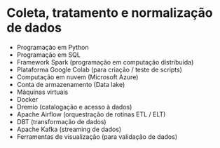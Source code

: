 # Coleta, tratamento e normalização de dados
- Programação em Python
- Programação em SQL
- Framework Spark (programação em computação distribuída)
- Plataforma Google Colab (para criação / teste de scripts)
- Computação em nuvem (Microsoft Azure)
- Conta de armazenamento (Data lake)
- Máquinas virtuais
- Docker
- Dremio (catalogação e acesso à dados)
- Apache Airflow (orquestração de rotinas ETL / ELT)
- DBT (transformação de dados)
- Apache Kafka (streaming de dados)
- Ferramentas de visualização (para validação de dados)

